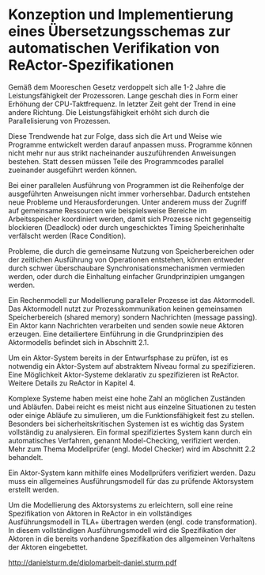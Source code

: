 # Konzeption und Implementierung eines Übersetzungsschemas zur automatischen Verifikation von ReActor-Spezifikationen

Gemäß dem Mooreschen Gesetz verdoppelt sich alle 1-2 Jahre die Leistungsfähigkeit der Prozessoren. Lange geschah dies in Form einer Erhöhung der CPU-Taktfrequenz. In letzter Zeit geht der Trend in eine andere Richtung. Die Leistungsfähigkeit erhöht sich durch die Parallelisierung von Prozessen.

Diese Trendwende hat zur Folge, dass sich die Art und Weise wie Programme entwickelt werden darauf anpassen muss. Programme können nicht mehr nur aus strikt nacheinander auszuführenden Anweisungen bestehen. Statt dessen müssen Teile des Programmcodes parallel zueinander ausgeführt werden können.

Bei einer parallelen Ausführung von Programmen ist die Reihenfolge der ausgeführten Anweisungen nicht immer vorhersehbar. Dadurch entstehen neue Probleme und Herausforderungen. Unter anderem muss der Zugriff auf gemeinsame Ressourcen wie beispielsweise Bereiche im Arbeitsspeicher koordiniert werden, damit sich Prozesse nicht gegenseitig blockieren (Deadlock) oder durch ungeschicktes Timing Speicherinhalte verfälscht werden (Race Condition).

Probleme, die durch die gemeinsame Nutzung von Speicherbereichen oder der zeitlichen Ausführung von Operationen entstehen, können entweder durch schwer überschaubare Synchronisationsmechanismen vermieden werden, oder durch die Einhaltung einfacher Grundprinzipien umgangen werden.

Ein Rechenmodell zur Modellierung paralleler Prozesse ist das Aktormodell. Das Aktormodell nutzt zur Prozesskommunikation keinen gemeinsamen Speicherbereich (shared memory) sondern Nachrichten (message passing). Ein Aktor kann Nachrichten verarbeiten und senden sowie neue Aktoren erzeugen. Eine detailiertere Einführung in die Grundprinzipien des Aktormodells befindet sich in Abschnitt&nbsp;2.1.

Um ein Aktor-System bereits in der Entwurfsphase zu prüfen, ist es notwendig ein Aktor-System auf abstraktem Niveau formal zu spezifizieren. Eine Möglichkeit Aktor-Systeme deklarativ zu spezifizieren ist ReActor. Weitere Details zu ReActor in Kapitel&nbsp;4.

Komplexe Systeme haben meist eine hohe Zahl an möglichen Zuständen und Abläufen. Dabei reicht es meist nicht aus einzelne Situationen zu testen oder einige Abläufe zu simulieren, um die Funktionsfähigkeit fest zu stellen. Besonders bei sicherheitskritischen Systemen ist es wichtig das System vollständig zu analysieren. Ein formal spezifiziertes System kann durch ein automatisches Verfahren, genannt Model-Checking, verifiziert werden. Mehr zum Thema Modellprüfer (engl. Model Checker) wird im Abschnitt&nbsp;2.2 behandelt.

Ein Aktor-System kann mithilfe eines Modellprüfers verifiziert werden. Dazu muss ein allgemeines Ausführungsmodell für das zu prüfende Aktorsystem erstellt werden.

Um die Modellierung des Aktorsystems zu erleichtern, soll eine reine Spezifikation von Aktoren in ReActor in ein vollständiges Ausführungsmodell in TLA+ übertragen werden (engl. code transformation). In diesem vollständigen Ausführungsmodell wird die Spezifikation der Aktoren in die bereits vorhandene Spezifikation des allgemeinen Verhaltens der Aktoren eingebettet.

http://danielsturm.de/diplomarbeit-daniel.sturm.pdf
